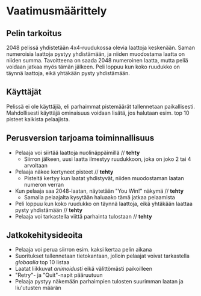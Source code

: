 # Vaatimusmäärittely

## Pelin tarkoitus
2048 pelissä yhdistetään 4x4-ruudukossa olevia laattoja keskenään. Saman numeroisia laattoja pystyy yhdistämään, ja niiden muodostama laatta on niiden summa. Tavoitteena on saada 2048 numeroinen laatta, mutta peliä voidaan jatkaa myös tämän jälkeen. Peli loppuu kun koko ruudukko on täynnä laattoja, eikä yhtäkään pysty yhdistämään.

## Käyttäjät
Pelissä ei ole käyttäjiä, eli parhaimmat pistemäärät tallennetaan paikallisesti. Mahdollisesti käyttäjä ominaisuus voidaan lisätä, jos halutaan esim. top 10 pisteet kaikista pelaajista.

## Perusversion tarjoama toiminnallisuus
- Pelaaja voi siirtää laattoja nuolinäppäimillä // **tehty**
  - Siirron jälkeen, uusi laatta ilmestyy ruudukkoon, joka on joko 2 tai 4 arvoltaan
- Pelaaja näkee kertyneet pisteet // **tehty**
  - Pisteitä kertyy kun laatat yhdistyvät, niiden muodostaman laatan numeron verran
- Kun pelaaja saa 2048-laatan, näytetään "You Win!" näkymä // **tehty**
  - Samalla pelaajalta kysytään haluaako tämä jatkaa pelaamista 
- Peli loppuu kun koko ruudukko on täynnä laattoja, eikä yhtäkään laattaa pysty yhdistämään // **tehty**
- Pelaaja voi tarkastella viittä parhainta tulostaan // **tehty**

## Jatkokehitysideoita
- Pelaaja voi perua siirron esim. kaksi kertaa pelin aikana
- Suoritukset tallennetaan tietokantaan, jolloin pelaajat voivat tarkastella *globaalia* top 10 listaa
- Laatat liikkuvat *animoidusti* eikä välittömästi paikoilleen
- "Retry"- ja "Quit"-napit pääruutuun
- Pelaaja pystyy näkemään parhaimpien tulosten suurimman laatan ja liu'utusten määrän
